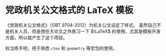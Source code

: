 党政机关公文格式的 LaTeX 模板
======

《党政机关公文格式》（GBT 9704-2012）为机关公文设定了样式。
虽然自己不是机关人员，但是想在大论文之外练习一下 $\LaTeX$ 的使用，尤其是模板开发方面，所以就产生了这个项目。

权当练手吧，用于熟悉 `ctex` 和 `geometry` 等宏包的使用。

